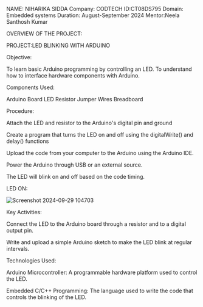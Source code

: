 NAME: NIHARIKA SIDDA
Company: CODTECH
ID:CT08DS795
Domain: Embedded systems
Duration: August-September 2024
Mentor:Neela Santhosh Kumar

OVERVIEW OF THE PROJECT:

PROJECT:LED BLINKING WITH ARDUINO

Objective: 

To learn basic Arduino programming by controlling an LED.
To understand how to interface hardware components with Arduino.

Components Used:

Arduino Board
LED
Resistor
Jumper Wires
Breadboard

Procedure:

Attach the LED and resistor to the Arduino's digital pin and ground

Create a program that turns the LED on and off using the digitalWrite() and delay() functions

 Upload the code from your computer to the Arduino using the Arduino IDE.

  Power the Arduino through USB or an external source.

  The LED will blink on and off based on the code timing.

  LED ON:

![Screenshot 2024-09-29 104703](https://github.com/user-attachments/assets/7656bba3-aafd-4e46-9d2f-f5cecc224a61)


Key Activities:

Connect the LED to the Arduino board through a resistor and to a digital output pin.

Write and upload a simple Arduino sketch to make the LED blink at regular intervals.

Technologies Used:

Arduino Microcontroller: A programmable hardware platform used to control the LED.

Embedded C/C++ Programming: The language used to write the code that controls the blinking of the LED.




